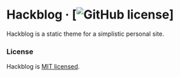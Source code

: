 # Hackblog &middot; [![GitHub license](https://img.shields.io/badge/license-MIT-blue.svg)]

Hackblog is a static theme for a simplistic personal site.

### License
Hackblog is [MIT licensed](./LICENSE).
